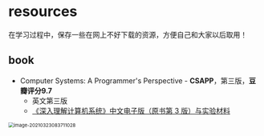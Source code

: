 # resources
在学习过程中，保存一些在网上不好下载的资源，方便自己和大家以后取用！

## book

- Computer Systems: A Programmer's Perspective - **CSAPP**，第三版，**豆瓣评分9.7**
  - 英文第三版
  - [《深入理解计算机系统》中文电子版（原书第 3 版）与实验材料](https://hansimov.gitbook.io/csapp/)

<img src="https://gitee.com/seaworth/document/raw/markdown-picture/2020/image-20210323083711028.png" alt="image-20210323083711028" style="zoom: 67%;" />

